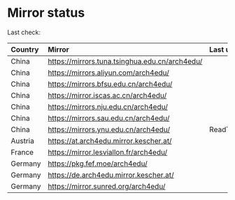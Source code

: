 <script src="./time.js"></script>
# Mirror status
Last check: <script type="text/javascript">localize(1690125383.9801347);</script>

|Country|Mirror|Last update|
|:------|:-----|:----------|
|China|https://mirrors.tuna.tsinghua.edu.cn/arch4edu/|<script type="text/javascript">localize(1690093759);</script>|
|China|https://mirrors.aliyun.com/arch4edu/|<script type="text/javascript">localize(1690007372);</script>|
|China|https://mirrors.bfsu.edu.cn/arch4edu/|<script type="text/javascript">localize(1690093759);</script>|
|China|https://mirror.iscas.ac.cn/arch4edu/|<script type="text/javascript">localize(1690093759);</script>|
|China|https://mirrors.nju.edu.cn/arch4edu/|<script type="text/javascript">localize(1690050459);</script>|
|China|https://mirrors.sau.edu.cn/arch4edu/|<script type="text/javascript">localize(1690093759);</script>|
|China|https://mirrors.ynu.edu.cn/arch4edu/|ReadTimeout|
|Austria|https://at.arch4edu.mirror.kescher.at/|<script type="text/javascript">localize(1690093759);</script>|
|France|https://mirror.lesviallon.fr/arch4edu/|<script type="text/javascript">localize(1689402753);</script>|
|Germany|https://pkg.fef.moe/arch4edu/|<script type="text/javascript">localize(1690093759);</script>|
|Germany|https://de.arch4edu.mirror.kescher.at/|<script type="text/javascript">localize(1690093759);</script>|
|Germany|https://mirror.sunred.org/arch4edu/|<script type="text/javascript">localize(1690093759);</script>|

<script src="./tablefilter/tablefilter.js"></script>
<script src="./table.js"></script>